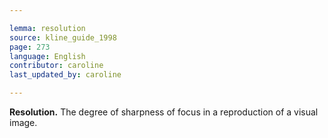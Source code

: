 ```yaml
---

lemma: resolution
source: kline_guide_1998
page: 273
language: English
contributor: caroline
last_updated_by: caroline

---
```


**Resolution.** The degree of sharpness of focus in a reproduction of a visual image.
